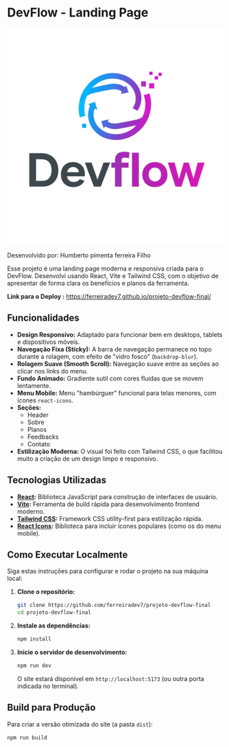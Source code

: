 # DevFlow - Landing Page

![DevFlow Logo](./public/logo.png) 

Desenvolvido por: Humberto pimenta ferreira Filho

Esse projeto é uma landing page moderna e responsiva criada para o DevFlow. Desenvolvi usando React, Vite e Tailwind CSS, com o objetivo de apresentar de forma clara os benefícios e planos da ferramenta.

**Link para o Deploy :** https://ferreiradev7.github.io/projeto-devflow-final/

##  Funcionalidades

* **Design Responsivo:** Adaptado para funcionar bem em desktops, tablets e dispositivos móveis.
* **Navegação Fixa (Sticky):** A barra de navegação permanece no topo durante a rolagem, com efeito de "vidro fosco" (`backdrop-blur`).
* **Rolagem Suave (Smooth Scroll):** Navegação suave entre as seções ao clicar nos links do menu.
* **Fundo Animado:** Gradiente sutil com cores fluidas que se movem lentamente.
* **Menu Mobile:** Menu "hambúrguer" funcional para telas menores, com ícones `react-icons`.
* **Seções:**
    * Header 
    * Sobre 
    * Planos 
    * Feedbacks 
    * Contato 
* **Estilização Moderna:** O visual foi feito com Tailwind CSS, o que facilitou muito a criação de um design limpo e responsivo.

##  Tecnologias Utilizadas

* **[React](https://reactjs.org/):** Biblioteca JavaScript para construção de interfaces de usuário.
* **[Vite](https://vitejs.dev/):** Ferramenta de build rápida para desenvolvimento frontend moderno.
* **[Tailwind CSS](https://tailwindcss.com/):** Framework CSS utility-first para estilização rápida.
* **[React Icons](https://react-icons.github.io/react-icons/):** Biblioteca para incluir ícones populares (como os do menu mobile).

##  Como Executar Localmente

Siga estas instruções para configurar e rodar o projeto na sua máquina local:

1.  **Clone o repositório:**
    ```bash
    git clone https://github.com/ferreiradev7/projeto-devflow-final 
    cd projeto-devflow-final
    ```
    

2.  **Instale as dependências:**
    ```bash
    npm install
    ```

3.  **Inicie o servidor de desenvolvimento:**
    ```bash
    npm run dev
    ```
    O site estará disponível em `http://localhost:5173` (ou outra porta indicada no terminal).

##  Build para Produção

Para criar a versão otimizada do site (a pasta `dist`):

```bash
npm run build